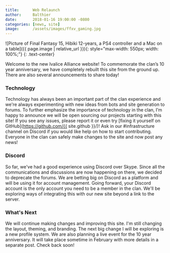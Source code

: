 ```yaml
---
title:      Web Relaunch
author:     Balthier
date:       2018-01-16 19:00:00 -0800
categories: [news, site]
image:      /assets/images/ffxv_gaming.jpg
---
```


![Picture of Final Fantasy 15, Hibiki 12-years, a PS4 controller and a Mac on a table]({{ page.image | relative_url }}){: style="max-width: 550px; width: 100%;"}
{: .text-center}

Welcome to the new Ivalice Alliance website! To commemorate the clan’s 10 year anniversary, we have completely rebuilt this site from the ground up. There are also several announcements to share today! 

### Technology
Technology has always been an important part of the clan experience and we're always experimenting with new ideas from bots and site generation to forums. To further emphasize the importance of technology in the clan, I’m happy to announce we will be open sourcing our projects starting with this site! If you see any issues, please report it or even try [fixing it yourself on GitHub](https://github.com/{{ site.github }}/)! Ask in our #infrastructure channel on Discord if you would like help on how to start contributing. Everyone in the clan can safely make changes to the site and now post any news!

### Discord
So far, we've had a good experience using Discord over Skype. Since all the communications and discussions are now happening on there, we decided to deprecate the forums. We are betting big on Discord as a platform and will be using it for account management. Going forward, your Discord account is the only account you need to be a member in the clan. We'll be exploring ways of integrating this with our new site beyond a link to the server.

### What's Next
We will continue making changes and improving this site. I'm still changing the layout, theming, and branding. The next big change I will be exploring is a new profile system. We are also planning a live event for the 10 year anniversary. It will take place sometime in February with more details in a separate post. Check back soon!